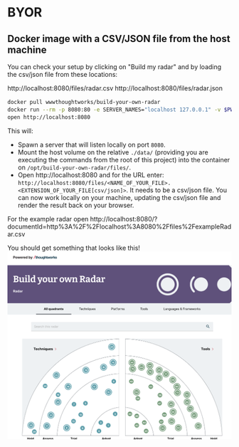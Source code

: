 # BYOR

## Docker image with a CSV/JSON file from the host machine
You can check your setup by clicking on "Build my radar" and by loading the csv/json file from these locations:

http://localhost:8080/files/radar.csv
http://localhost:8080/files/radar.json

```bash
docker pull wwwthoughtworks/build-your-own-radar
docker run --rm -p 8080:80 -e SERVER_NAMES="localhost 127.0.0.1" -v $PWD/data/:/opt/build-your-own-radar/files wwwthoughtworks/build-your-own-radar:latest
open http://localhost:8080
```
This will:

* Spawn a server that will listen locally on port `8080`.
* Mount the host volume on the relative `./data/`  (providing you are executing the commands from the root of this project) into the container on `/opt/build-your-own-radar/files/`.
* Open http://localhost:8080 and for the URL enter: `http://localhost:8080/files/<NAME_OF_YOUR_FILE>.<EXTENSION_OF_YOUR_FILE[csv/json]>`. It needs to be a csv/json file.
You can now work locally on your machine, updating the csv/json file and render the result back on your browser.

For the example radar open http://localhost:8080/?documentId=http%3A%2F%2Flocalhost%3A8080%2Ffiles%2FexampleRadar.csv

You should get something that looks like this!
![Rendered tech radar after inserting the URL of the file](/_images/exampleRader.png)
